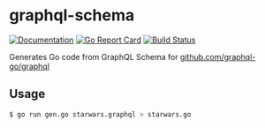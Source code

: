 # graphql-schema

[![Documentation](https://godoc.org/github.com/shoobyban/graphql-schema?status.svg)](http://godoc.org/github.com/shoobyban/graphql-schema)
[![Go Report Card](https://goreportcard.com/badge/github.com/shoobyban/graphql-schema)](https://goreportcard.com/report/github.com/shoobyban/graphql-schema)
[![Build Status](https://travis-ci.org/shoobyban/graphql-schema.svg?branch=master)](https://travis-ci.org/shoobyban/graphql-schema)

Generates Go code from GraphQL Schema for [github.com/graphql-go/graphql](https://github.com/graphql-go/graphql)

## Usage

```sh
$ go run gen.go starwars.graphql > starwars.go
```
